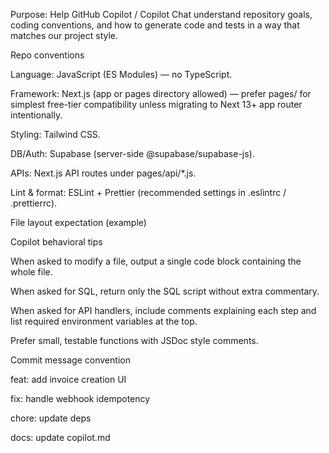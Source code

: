 Purpose: Help GitHub Copilot / Copilot Chat understand repository goals, coding conventions, and how to generate code and tests in a way that matches our project style.

Repo conventions

Language: JavaScript (ES Modules) — no TypeScript.

Framework: Next.js (app or pages directory allowed) — prefer pages/ for simplest free-tier compatibility unless migrating to Next 13+ app router intentionally.

Styling: Tailwind CSS.

DB/Auth: Supabase (server-side @supabase/supabase-js).

APIs: Next.js API routes under pages/api/*.js.

Lint & format: ESLint + Prettier (recommended settings in .eslintrc / .prettierrc).

File layout expectation (example)



Copilot behavioral tips

When asked to modify a file, output a single code block containing the whole file.

When asked for SQL, return only the SQL script without extra commentary.

When asked for API handlers, include comments explaining each step and list required environment variables at the top.

Prefer small, testable functions with JSDoc style comments.

Commit message convention

feat: add invoice creation UI

fix: handle webhook idempotency

chore: update deps

docs: update copilot.md